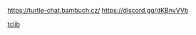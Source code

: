 https://turtle-chat.bambuch.cz/
https://discord.gg/dKBnvVVb

[tclib](https://github.com/tjmnmk/tclib)

